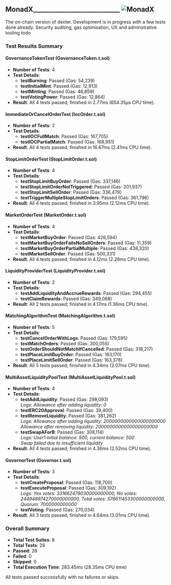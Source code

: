 
## **MonadX**___________________________        ![MonadX](https://encrypted-tbn0.gstatic.com/images?q=tbn:ANd9GcQSgnWRV7cmpYTtjJX1ordkFZGOWbO_6Zy8gg&s)
The on-chain version of dexter. Development is in progress with a few tests done already. Security auditing, gas optimisation, UX and adminstrative tooling todo 
### Test Results Summary

#### GovernanceTokenTest (GovernanceToken.t.sol)

-   **Number of Tests**: 4
-   **Test Details**:
    -   **testBurning**: Passed (Gas: 54,239)
    -   **testInitialMint**: Passed (Gas: 12,913)
    -   **testMinting**: Passed (Gas: 46,859)
    -   **testVotingPower**: Passed (Gas: 12,864)
-   **Result**: All 4 tests passed; finished in 2.77ms (654.35µs CPU time).

#### ImmediateOrCancelOrderTest (IocOrder.t.sol)

-   **Number of Tests**: 2
-   **Test Details**:
    -   **testIOCFullMatch**: Passed (Gas: 167,705)
    -   **testIOCPartialMatch**: Passed (Gas: 168,951)
-   **Result**: All 4 tests passed; finished in 16.67ms (2.41ms CPU time).

#### StopLimitOrderTest (StopLimitOrder.t.sol)

-   **Number of Tests**: 4
-   **Test Details**:
    -   **testStopLimitBuyOrder**: Passed (Gas: 337,146)
    -   **testStopLimitOrderNotTriggered**: Passed (Gas: 201,937)
    -   **testStopLimitSellOrder**: Passed (Gas: 336,479)
    -   **testTriggerMultipleStopLimitOrders**: Passed (Gas: 361,796)
-   **Result**: All 4 tests passed; finished in 3.95ms (2.12ms CPU time).

#### MarketOrderTest (MarketOrder.t.sol)

-   **Number of Tests**: 4
-   **Test Details**:
    -   **testMarketBuyOrder**: Passed (Gas: 426,594)
    -   **testMarketBuyOrderFailsNoSellOrders**: Passed (Gas: 11,359)
    -   **testMarketBuyOrderPartialMultiple**: Passed (Gas: 438,320)
    -   **testMarketSellOrder**: Passed (Gas: 500,331)
-   **Result**: All 4 tests passed; finished in 4.12ms (2.28ms CPU time).

#### LiquidityProviderTest (LiquidityProvider.t.sol)

-   **Number of Tests**: 2
-   **Test Details**:
    -   **testAddLiquidityAndAccrueRewards**: Passed (Gas: 294,455)
    -   **testClaimRewards**: Passed (Gas: 349,068)
-   **Result**: All 2 tests passed; finished in 4.17ms (1.36ms CPU time).

#### MatchingAlgorithmTest (MatchingAlgorithm.t.sol)

-   **Number of Tests**: 5
-   **Test Details**:
    -   **testCancelOrderWithLogs**: Passed (Gas: 179,595)
    -   **testMatchOrders**: Passed (Gas: 300,055)
    -   **testOrderShouldNotMatchIfCancelled**: Passed (Gas: 318,217)
    -   **testPlaceLimitBuyOrder**: Passed (Gas: 183,170)
    -   **testPlaceLimitSellOrder**: Passed (Gas: 163,378)
-   **Result**: All 5 tests passed; finished in 4.34ms (2.07ms CPU time).

#### MultiAssetLiquidityPoolTest (MultiAssetLiquidityPool.t.sol)

-   **Number of Tests**: 4
-   **Test Details**:
    -   **testAddLiquidity**: Passed (Gas: 298,093)  
        _Logs: Allowance after adding liquidity: 0_
    -   **testERC20Approval**: Passed (Gas: 39,400)
    -   **testRemoveLiquidity**: Passed (Gas: 381,262)  
        _Logs: Allowance after adding liquidity: 2000000000000000000000_  
        _Allowance after removing liquidity: 2000000000000000000000_
    -   **testSwapAForB**: Passed (Gas: 308,114)  
        _Logs: User1 initial balance: 500, current balance: 500_  
        _Swap failed due to insufficient liquidity_
-   **Result**: All 4 tests passed; finished in 4.36ms (2.52ms CPU time).

#### GovernorTest (Governor.t.sol)

-   **Number of Tests**: 3
-   **Test Details**:
    -   **testCreateProposal**: Passed (Gas: 118,700)
    -   **testExecuteProposal**: Passed (Gas: 309,192)  
        _Logs: Yes votes: 331662479030000000000, No votes: 244948974270000000000, Total votes: 576611453300000000000, Quorum: 7000000000000_
    -   **testVoting**: Passed (Gas: 270,034)
-   **Result**: All 3 tests passed; finished in 4.64ms (3.01ms CPU time).

### Overall Summary

-   **Total Test Suites**: 8
-   **Total Tests**: 28
-   **Passed**: 28
-   **Failed**: 0
-   **Skipped**: 0
-   **Total Execution Time**: 283.45ms (28.35ms CPU time)

All tests passed successfully with no failures or skips.
